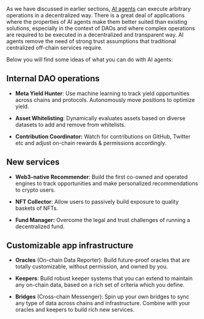 As we have discussed in earlier sections, [AI agents](./what_is_an_agent_service.md) can execute arbitrary operations in a decentralized way.
There is a great deal of applications where the properties of AI agents make them better suited than existing solutions,
especially in the context of DAOs and where complex operations are required to be executed in a decentralized and transparent way. AI agents remove the need of strong trust assumptions that traditional centralized off-chain services require.

Below you will find some ideas of what you can do with AI agents:

## Internal DAO operations
* **Meta Yield Hunter**:
Use machine learning to track yield opportunities across chains and protocols. Autonomously move positions to optimize yield.

* **Asset Whitelisting**:
Dynamically evaluates assets based on diverse datasets to add and remove from whitelists.

* **Contribution Coordinator:**
Watch for contributions on GitHub, Twitter etc and adjust on-chain rewards & permissions accordingly.

## New services
* **Web3-native Recommender**:
Build the first co-owned and operated engines to track opportunities and make personalized recommendations to crypto users.

* **NFT Collector**:
Allow users to passively build exposure to quality baskets of NFTs.

* **Fund Manager:**
Overcome the legal and trust challenges of running a decentralized fund.

## Customizable app infrastructure
* **Oracles** (On-chain Data Reporter):
Build future-proof oracles that are totally customizable, without permission, and owned by you.

* **Keepers**:
Build robust keeper systems that you can extend to maintain any on-chain data, based on a rich set of criteria which you define.

* **Bridges** (Cross-chain Messenger):
Spin up your own bridges to sync any type of data across chains and infrastructure. Combine with your oracles and keepers to build rich new services.
